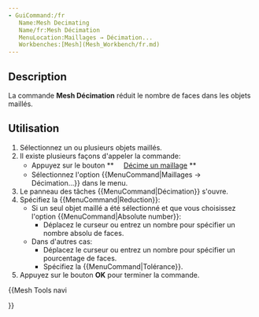 ```yaml
---
- GuiCommand:/fr
   Name:Mesh Decimating
   Name/fr:Mesh Décimation
   MenuLocation:Maillages → Décimation...
   Workbenches:[Mesh](Mesh_Workbench/fr.md)
---
```


## Description

La commande **Mesh Décimation** réduit le nombre de faces dans les objets maillés.

## Utilisation

1.  Sélectionnez un ou plusieurs objets maillés.
2.  Il existe plusieurs façons d\'appeler la commande:
    -   Appuyez sur le bouton **<img src="images/Mesh_Decimating.svg" width=16px> [Décime un maillage](Mesh_Decimating/fr.md)
**
    -   Sélectionnez l\'option {{MenuCommand|Maillages → <img src="images/Mesh_Decimating.svg" width=16px> Décimation...}} dans le menu.
3.  Le panneau des tâches {{MenuCommand|Décimation}} s\'ouvre.
4.  Spécifiez la {{MenuCommand|Reduction}}:
    -   Si un seul objet maillé a été sélectionné et que vous choisissez l\'option {{MenuCommand|Absolute number}}:
        -   Déplacez le curseur ou entrez un nombre pour spécifier un nombre absolu de faces.
    -   Dans d\'autres cas:
        -   Déplacez le curseur ou entrez un nombre pour spécifier un pourcentage de faces.
        -   Spécifiez la {{MenuCommand|Tolérance}}.
5.  Appuyez sur le bouton **OK** pour terminer la commande.





{{Mesh Tools navi

}}  

